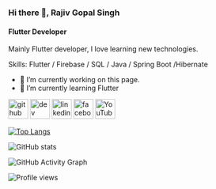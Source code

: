 ### Hi there 👋, Rajiv Gopal Singh
#### Flutter Developer
Mainly Flutter developer, I love learning new technologies. 

Skills: Flutter / Firebase / SQL / Java / Spring Boot /Hibernate

- 🔭 I’m currently working on this page. 
- 🌱 I’m currently learning Flutter 


[<img src='https://cdn.jsdelivr.net/npm/simple-icons@3.0.1/icons/github.svg' alt='github' height='40'>](https://github.com/rajivgs)  [<img src='https://cdn.jsdelivr.net/npm/simple-icons@3.0.1/icons/dev-dot-to.svg' alt='dev' height='40'>](https://dev.to/rajivgs)  [<img src='https://cdn.jsdelivr.net/npm/simple-icons@3.0.1/icons/linkedin.svg' alt='linkedin' height='40'>](https://www.linkedin.com/in/https://www.linkedin.com/in/rajivgs//)  [<img src='https://cdn.jsdelivr.net/npm/simple-icons@3.0.1/icons/facebook.svg' alt='facebook' height='40'>](https://www.facebook.com/https://www.facebook.com/rajivgopalsingh/)  [<img src='https://cdn.jsdelivr.net/npm/simple-icons@3.0.1/icons/youtube.svg' alt='YouTube' height='40'>](https://www.youtube.com/channel/https://www.youtube.com/channel/UCvqBUrNBciUa89jK9V3MM2Q)  

[![Top Langs](https://github-readme-stats.vercel.app/api/top-langs/?username=rajivgs)](https://github.com/anuraghazra/github-readme-stats)

![GitHub stats](https://github-readme-stats.vercel.app/api?username=rajivgs&show_icons=true)  

![GitHub Activity Graph](https://activity-graph.herokuapp.com/graph?username=rajivgs)  

![Profile views](https://gpvc.arturio.dev/rajivgs)  
